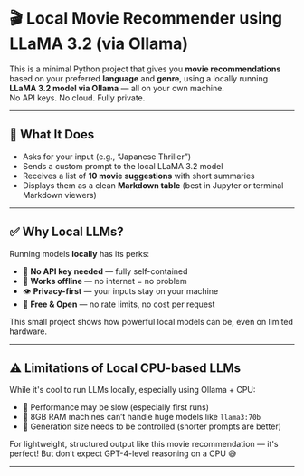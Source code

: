 # 🎬 Local Movie Recommender using LLaMA 3.2 (via Ollama)

This is a minimal Python project that gives you **movie recommendations** based on your preferred **language** and **genre**, using a locally running **LLaMA 3.2 model via Ollama** — all on your own machine.  
No API keys. No cloud. Fully private.

---

## 🧠 What It Does

- Asks for your input (e.g., “Japanese Thriller”)
- Sends a custom prompt to the local LLaMA 3.2 model
- Receives a list of **10 movie suggestions** with short summaries
- Displays them as a clean **Markdown table** (best in Jupyter or terminal Markdown viewers)

---

## ✅ Why Local LLMs?

Running models **locally** has its perks:

- 🔐 **No API key needed** — fully self-contained
- 📴 **Works offline** — no internet = no problem
- 👁️ **Privacy-first** — your inputs stay on your machine
- 💸 **Free & Open** — no rate limits, no cost per request

This small project shows how powerful local models can be, even on limited hardware.

---

## ⚠️ Limitations of Local CPU-based LLMs

While it's cool to run LLMs locally, especially using Ollama + CPU:

- 🐢 Performance may be slow (especially first runs)
- 💾 8GB RAM machines can’t handle huge models like `llama3:70b`  
- 🧠 Generation size needs to be controlled (shorter prompts are better)

For lightweight, structured output like this movie recommendation — it's perfect! But don’t expect GPT-4-level reasoning on a CPU 😅

---

